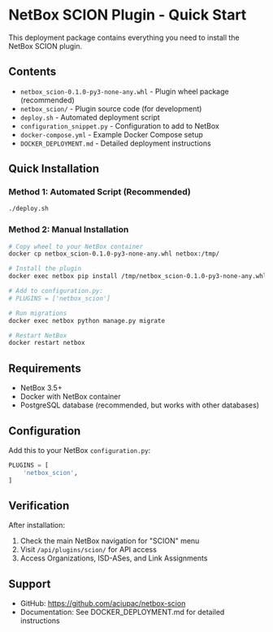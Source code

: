# NetBox SCION Plugin - Quick Start

This deployment package contains everything you need to install the NetBox SCION plugin.

## Contents

- `netbox_scion-0.1.0-py3-none-any.whl` - Plugin wheel package (recommended)
- `netbox_scion/` - Plugin source code (for development)
- `deploy.sh` - Automated deployment script
- `configuration_snippet.py` - Configuration to add to NetBox
- `docker-compose.yml` - Example Docker Compose setup
- `DOCKER_DEPLOYMENT.md` - Detailed deployment instructions

## Quick Installation

### Method 1: Automated Script (Recommended)
```bash
./deploy.sh
```

### Method 2: Manual Installation
```bash
# Copy wheel to your NetBox container
docker cp netbox_scion-0.1.0-py3-none-any.whl netbox:/tmp/

# Install the plugin
docker exec netbox pip install /tmp/netbox_scion-0.1.0-py3-none-any.whl

# Add to configuration.py:
# PLUGINS = ['netbox_scion']

# Run migrations
docker exec netbox python manage.py migrate

# Restart NetBox
docker restart netbox
```

## Requirements

- NetBox 3.5+
- Docker with NetBox container
- PostgreSQL database (recommended, but works with other databases)

## Configuration

Add this to your NetBox `configuration.py`:

```python
PLUGINS = [
    'netbox_scion',
]
```

## Verification

After installation:
1. Check the main NetBox navigation for "SCION" menu
2. Visit `/api/plugins/scion/` for API access
3. Access Organizations, ISD-ASes, and Link Assignments

## Support

- GitHub: https://github.com/aciupac/netbox-scion
- Documentation: See DOCKER_DEPLOYMENT.md for detailed instructions
